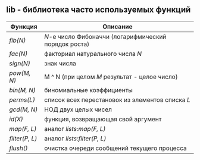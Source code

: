## lib - библиотека часто используемых функций
|     Функция       |                            Описание                  |  
|-------------------|------------------------------------------------------|  
|*fib(N)*           | *N*-е число Фибоначчи (логарифмический порядок роста)|  
|*fac(N)*           | факториал натурального числа *N*                     |  
|*sign(N)*          | знак числа                                           |  
|*pow(M, N)*        | M ^ N (при целом *M* результат - целое число)        |  
|*bin(M, N)*        | биномиальные коэффициенты                            |  
|*perms(L)*         | список всех перестановок из элементов списка *L*     |  
|*gcd(M, N)*        | НОД двух целых чисел                                 |  
|*id(X)*            | функция, возвращающая свой аргумент                  |  
|*map(F, L)*        | аналог *lists:map(F, L)*                             |  
|*filter(P, L)*     | аналог *lists:filter(P, L)*                          |  
|*flush()*          | очистка очереди сообщений текущего процесса          |  
